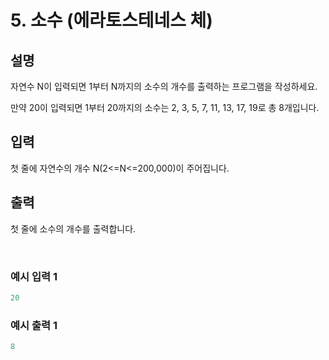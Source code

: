 # 5. 소수 (에라토스테네스 체)

## 설명

자연수 N이 입력되면 1부터 N까지의 소수의 개수를 출력하는 프로그램을 작성하세요.

만약 20이 입력되면 1부터 20까지의 소수는 2, 3, 5, 7, 11, 13, 17, 19로 총 8개입니다.

## 입력

첫 줄에 자연수의 개수 N(2<=N<=200,000)이 주어집니다.

## 출력

첫 줄에 소수의 개수를 출력합니다.

<br>

### 예시 입력 1

```java
20
```

### 예시 출력 1
```java
8
```